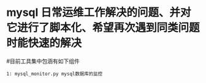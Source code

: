 #
#   mysql 日常运维工作解决的问题、并对它进行了脚本化、希望再次遇到同类问题时能快速的解决

#目前工具集中包涵有如下组件

    1: mysql_monitor.py mysql数据库的监控

